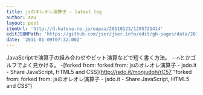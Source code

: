 ```yaml
---
title: jsのオレオレ演算子 - latest log
author: azu
layout: post
itemUrl: 'http://d.hatena.ne.jp/uupaa/20110123/1295721414'
editJSONPath: 'https://github.com/jser/jser.info/edit/gh-pages/data/2011/01/index.json'
date: '2011-01-09T07:32:00Z'
---
```

JavaScriptで演算子の組み合わせやビット演算などで短く書く方法。
`-~n`とかゴルフでよく見かける。
-[forked from: forked from: jsのオレオレ演算子 - jsdo.it - Share JavaScript, HTML5 and CSS](http://jsdo.it/monjudoh/rC57 &quot;forked from: forked from: jsのオレオレ演算子 - jsdo.it - Share JavaScript, HTML5 and CSS&quot;)
